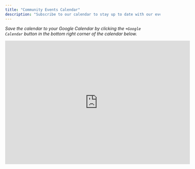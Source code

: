 ```yaml
---
title: "Community Events Calendar"
description: "Subscribe to our calendar to stay up to date with our events."
---
```


*Save the calendar to your Google Calendar by clicking the `+Google Calendar` button in the bottom right corner of the calendar below.*

<div align=center>
    <iframe src="https://calendar.google.com/calendar/embed?height=600&wkst=1&ctz=America%2FLos_Angeles&bgcolor=%23ffffff&showTitle=0&showPrint=0&showTabs=0&showCalendars=0&src=Y184ZjkxZWQ0ZDkxNDc1NWIyMThhNzJiNjNlYzhlNzgyOTU1ODk0ZTExYTQ1ZTA2NzY0NWIzNjlmNjFjNzJlODhhQGdyb3VwLmNhbGVuZGFyLmdvb2dsZS5jb20&color=%234285F4" style="border-width:0" width="600" height="400" frameborder="0" scrolling="no"></iframe>
</div>
